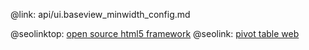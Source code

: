 @link: api/ui.baseview_minwidth_config.md

@seolinktop: [open source html5 framework](https://webix.com)
@seolink: [pivot table web](https://webix.com/pivot/)